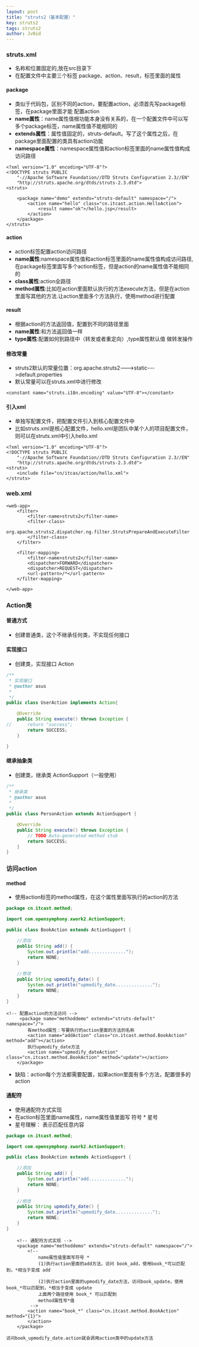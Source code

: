 ```yaml
---
layout: post
title: "struts2（基本配置）"
key: struts2
tags: struts2
author: Jv0id
---
```




### struts.xml

- 名称和位置固定的,放在src目录下
- 在配置文件中主要三个标签 package、action、result，标签里面的属性



#### package

- 类似于代码包，区别不同的action，要配置action，必须首先写package标签，在package里面才能 配置action
- **name属性**：name属性值根功能本身没有关系的，在一个配置文件中可以写多个package标签，name属性值不能相同的
- **extends属性**：属性值固定的，struts-default。写了这个属性之后，在package里面配置的类具有action功能
- **namespace属性**：namespace属性值和action标签里面的name属性值构成访问路径

```
<?xml version="1.0" encoding="UTF-8"?>
<!DOCTYPE struts PUBLIC
	"-//Apache Software Foundation//DTD Struts Configuration 2.3//EN"
	"http://struts.apache.org/dtds/struts-2.3.dtd">
<struts>

	<package name="demo" extends="struts-default" namespace="/">
		<action name="hello" class="cn.itcast.action.HelloAction">
			<result name="ok">/hello.jsp</result>
		</action>
	</package>
</struts>

```



#### action

- action标签配置action访问路径
- **name属性**:namespace属性值和action标签里面的name属性值构成访问路径,在package标签里面写多个action标签，但是action的name属性值不能相同的
- **class属性**:action全路径
- **method属性**:比如在action里面默认执行的方法execute方法，但是在action里面写其他的方法.让action里面多个方法执行，使用method进行配置



#### result

- 根据action的方法返回值，配置到不同的路径里面
- **name属性**:和方法返回值一样
- **type属性**:配置如何到路径中（转发或者重定向）,type属性默认值 做转发操作



#### 修改常量

- struts2默认的常量位置：org.apache.struts2--->static--->default.properties
- 默认常量可以在struts.xml中进行修改

```
<constant name="struts.i18n.encoding" value="UTF-8"></constant>
```



#### 引入xml

- 单独写配置文件，把配置文件引入到核心配置文件中
- 比如struts.xml是核心配置文件，hello.xml是团队中某个人的项目配置文件，则可以在struts.xml中引入hello.xml

```
<?xml version="1.0" encoding="UTF-8"?>
<!DOCTYPE struts PUBLIC
	"-//Apache Software Foundation//DTD Struts Configuration 2.3//EN"
	"http://struts.apache.org/dtds/struts-2.3.dtd">
<struts>
	<include file="cn/itcas/action/hello.xml">
</struts>
```



### web.xml

```
<web-app>
	<filter>
		<filter-name>struts2</filter-name>
		<filter-class>
			org.apache.struts2.dispatcher.ng.filter.StrutsPrepareAndExecuteFilter
		</filter-class>
	</filter>

	<filter-mapping>
		<filter-name>struts2</filter-name>
		<dispatcher>FORWARD</dispatcher>
		<dispatcher>REQUEST</dispatcher>		
		<url-pattern>/*</url-pattern>
	</filter-mapping>

</web-app>

```



### Action类

#### 普通方式

- 创建普通类，这个不继承任何类，不实现任何接口



#### 实现接口

- 创建类，实现接口 Action

```java
/**
 * 实现接口
 * @author asus
 *
 */
public class UserAction implements Action{

	@Override
	public String execute() throws Exception {
//		return "success";
		return SUCCESS;
	}

}

```



#### 继承抽象类

- 创建类，继承类 ActionSupport（一般使用）

```java
/**
 * 继承类
 * @author asus
 *
 */
public class PersonAction extends ActionSupport {

	@Override
	public String execute() throws Exception {
		// TODO Auto-generated method stub
		return SUCCESS;
	}
}

```



### 访问action

#### method

- 使用action标签的method属性，在这个属性里面写执行的action的方法

```java
package cn.itcast.method;

import com.opensymphony.xwork2.ActionSupport;

public class BookAction extends ActionSupport {

	//添加
	public String add() {
		System.out.println("add..............");
		return NONE;
	}
	
	//修改
	public String upmodify_date() {
		System.out.println("upmodify_date..............");
		return NONE;
	}
}

```

```
<!-- 配置action的方法访问 -->
	 <package name="methoddemo" extends="struts-default" namespace="/">
		有method属性：写要执行的action里面的方法的名称  
		<action name="addAction" class="cn.itcast.method.BookAction" method="add"></action>
		执行upmodify_date方法
		<action name="upmodify_dateAction" class="cn.itcast.method.BookAction" method="update"></action>
	</package> 

```

- 缺陷：action每个方法都需要配置，如果action里面有多个方法，配置很多的action

#### 通配符

- 使用通配符方式实现
- 在action标签里面name属性，name属性值里面写 符号 *  星号
- 星号理解： 表示匹配任意内容

```java
package cn.itcast.method;

import com.opensymphony.xwork2.ActionSupport;

public class BookAction extends ActionSupport {

	//添加
	public String add() {
		System.out.println("add..............");
		return NONE;
	}
	
	//修改
	public String upmodify_date() {
		System.out.println("upmodify_date..............");
		return NONE;
	}
}

```

```
	<!-- 通配符方式实现 -->
	<package name="methoddemo" extends="struts-default" namespace="/">
		<!-- 
			name属性值里面写符号 * 
			(1)执行action里面的add方法，访问 book_add，使用book_*可以匹配到，*相当于变成 add
			
			(2)执行action里面的upmodify_date方法，访问book_update，使用book_*可以匹配到，*相当于变成 update
			上面两个路径使用 book_* 可以匹配到
			method属性写*值
		 -->
		<action name="book_*" class="cn.itcast.method.BookAction" method="{1}">
		</action>
	</package>

```

```
访问book_upmodify_date.action就会调用action类中的update方法
```

